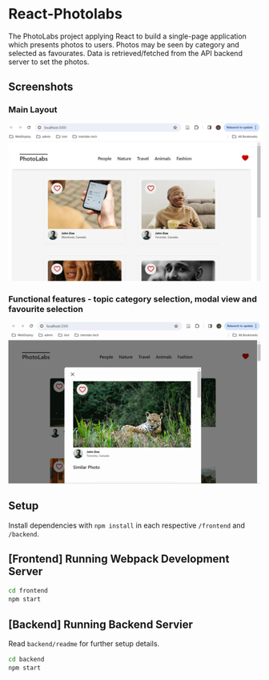 # React-Photolabs
The PhotoLabs project applying React to build a single-page application which presents photos to users.  Photos may be seen by category and selected as favourates.  Data is retrieved/fetched from the API backend server to set the photos. 

## Screenshots
### Main Layout
!["main view"](https://github.com/jjyh/photolabs-starter/blob/main/docs/main.png?raw=true])

### Functional features - topic category selection, modal view and favourite selection
!["modal view and selecting favourite within nature category"](https://github.com/jjyh/photolabs-starter/blob/main/docs/category.gif?raw=true)

## Setup

Install dependencies with `npm install` in each respective `/frontend` and `/backend`.

## [Frontend] Running Webpack Development Server

```sh
cd frontend
npm start
```

## [Backend] Running Backend Servier

Read `backend/readme` for further setup details.

```sh
cd backend
npm start
```
